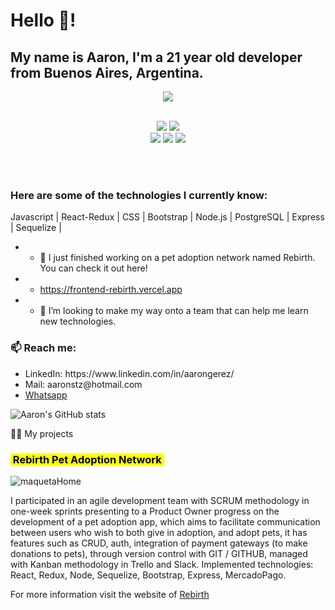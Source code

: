 <div>
  <h1>Hello 🧐!</h1>
  <h2>My name is Aaron, I'm a 21 year old developer from Buenos Aires, Argentina.</h2>
  <div align ="center">
    <img src= "https://user-images.githubusercontent.com/99607710/184950157-bc1aa440-ff63-4952-a984-dee24408ede1.png"/>
  </div>
  
  
  <br>
<p align="center"> <img src="https://img.shields.io/badge/html5%20-%23E34F26.svg?&style=for-the-badge&logo=html5&logoColor=white"/> <img src="https://img.shields.io/badge/css3%20-%231572B6.svg?&style=for-the-badge&logo=css3&logoColor=white"/><br>
 <img src="https://img.shields.io/badge/node.js%20-%2343853D.svg?&style=for-the-badge&logo=node.js&logoColor=white"/> <img src="https://img.shields.io/badge/javascript%20-%23323330.svg?&style=for-the-badge&logo=javascript&logoColor=%23F7DF1E"/> <img src="https://img.shields.io/badge/git%20-%23F05033.svg?&style=for-the-badge&logo=git&logoColor=white"/> <br><br>
</p>
<br>
  <h3>Here are some of the technologies I currently know:</h3>
  <p>Javascript | React-Redux | CSS | Bootstrap | Node.js | PostgreSQL | Express | Sequelize | </p>
</div>


- - 🔭 I just finished working on a pet adoption network named Rebirth. You can check it out here! 
- - https://frontend-rebirth.vercel.app
- - 👯 I’m looking to make my way onto a team that can help me learn new technologies.
<h3>📫 Reach me: </h3>
<ul>
  <li> LinkedIn: https://www.linkedin.com/in/aarongerez/ </li>
  <li>Mail: aaronstz@hotmail.com</li>
<li><a href="https://wa.link/irwezy" target="blank">Whatsapp</a></li>
 </ul>

![Aaron's GitHub stats](https://github-readme-stats.vercel.app/api?username=aaronstz&show_icons=true&theme=radical)

👨‍💻 My projects

<h3><mark>&nbsp;Rebirth Pet Adoption Network&nbsp;</mark></h3>

![maquetaHome](https://user-images.githubusercontent.com/99422691/184731109-f6da40b9-9c55-45d0-a55b-324aef70b15f.png)

I participated in an agile development team with SCRUM methodology in one-week sprints presenting to a Product Owner progress on the development of a pet adoption app, which aims to facilitate communication between users who wish to both give in adoption, and adopt pets, it has features such as CRUD, auth, integration of payment gateways (to make donations to pets), through version control with GIT / GITHUB, managed with Kanban methodology in Trello and Slack.
Implemented technologies: React, Redux, Node, Sequelize, Bootstrap, Express, MercadoPago.

For more information visit the website of <a href="https://frontend-rebirth.vercel.app/" target="blank">Rebirth</a>
